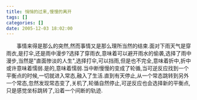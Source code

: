 ```yaml
---
title: 悄悄的过来,慢慢的离开
tags: []
categories: []
date: 2005-12-03 18:02:00 
---
```



&emsp;&emsp;事情来得是那么的突然,然而事情又是那么理所当然的结束.面对下雨天气是穿雨衣,是打伞,还是雨中漫步?选择了穿雨衣,意味着可以避开雨水的偷袭,选择了雨中漫步,当然是"直面惨淡的人生",选择打伞,可以挡雨,但是也不完全,意味着折中,折中或许意味着懦弱.是的,意味着懦弱.当中断慢慢的变成了轮循,当可逆反应找到一个平衡点的时候,一切就进入常态,融入了生活.直到有天停止,从一个常态跳转到另外一个常态,忽然发现常态变了,关机了,轮循自然停止,可逆反应也会选择新的平衡点,只是感觉坐标跳转了,沿着一个间断的轨迹.